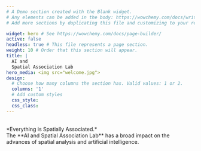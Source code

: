 ```yaml
---
# A Demo section created with the Blank widget.
# Any elements can be added in the body: https://wowchemy.com/docs/writing-markdown-latex/
# Add more sections by duplicating this file and customizing to your requirements.

widget: hero # See https://wowchemy.com/docs/page-builder/
active: false
headless: true # This file represents a page section.
weight: 10 # Order that this section will appear.
title: |
  AI and 
  Spatial Association Lab
hero_media: <img src="welcome.jpg">
design:
  # Choose how many columns the section has. Valid values: 1 or 2.
  columns: '1'
  # Add custom styles
  css_style:
  css_class:
---
```


<br>
*Everything is Spatially Associated.*
<br>
The **AI and Spatial Association Lab** has a broad impact on the advances of spatial analysis and artificial intelligence.
